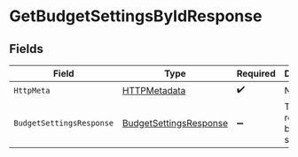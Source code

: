 # GetBudgetSettingsByIdResponse


## Fields

| Field                                                                       | Type                                                                        | Required                                                                    | Description                                                                 |
| --------------------------------------------------------------------------- | --------------------------------------------------------------------------- | --------------------------------------------------------------------------- | --------------------------------------------------------------------------- |
| `HttpMeta`                                                                  | [HTTPMetadata](../../Models/Components/HTTPMetadata.md)                     | :heavy_check_mark:                                                          | N/A                                                                         |
| `BudgetSettingsResponse`                                                    | [BudgetSettingsResponse](../../Models/Components/BudgetSettingsResponse.md) | :heavy_minus_sign:                                                          | The requested budget settings                                               |